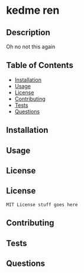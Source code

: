 # kedme ren

## Description

  Oh no not this again

## Table of Contents 
- [Installation](#installation)
- [Usage](#usage)
- [License](#license)
- [Contributing](#contributing)
- [Tests](#tests)
- [Questions](#questions)

## Installation

## Usage

## License

## License

    MIT License stuff goes here
        

## Contributing

## Tests

## Questions

